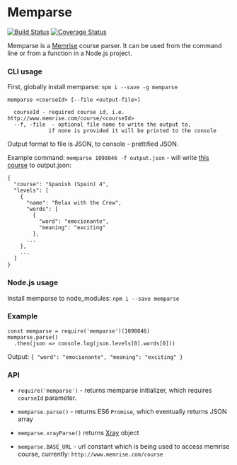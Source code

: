# Memparse

[![Build Status](https://travis-ci.org/vincaslt/memparse.svg?branch=master)](https://travis-ci.org/vincaslt/memparse) [![Coverage Status](https://coveralls.io/repos/github/vincaslt/memparse/badge.svg?branch=master)](https://coveralls.io/github/vincaslt/memparse?branch=master)

Memparse is a [Memrise](http://www.memrise.com) course parser.
It can be used from the command line or from a function in a Node.js project.

### CLI usage

First, globally install memparse: `npm i --save -g memparse`

```
memparse <courseId> [--file <output-file>]

  courseId - required course id, i.e. http://www.memrise.com/course/<courseId>
  --f, -file  - optional file name to write the output to,
             if none is provided it will be printed to the console
```

Output format to file is JSON, to console - prettified JSON.

Example command: `memparse 1098046 -f output.json` - will write [this course](http://www.memrise.com/course/1098046/spanish-spain-4/) to output.json:
```
{
  "course": "Spanish (Spain) 4",
  "levels": [
    {
      "name": "Relax with the Crew",
      "words": [
        {
          "word": "emocionante",
          "meaning": "exciting"
        },
      ...
    },
    ...
  ]
}
```
### Node.js usage

Install memparse to node_modules: `npm i --save memparse`

### Example

```
const memparse = require('memparse')(1098046)
memparse.parse()
  .then(json => console.log(json.levels[0].words[0]))
```

Output: `{ "word": "emocionante", "meaning": "exciting" }`

### API

* `require('memparse')` - returns memparse initializer, which requires `courseId` parameter.

* `memparse.parse()` - returns ES6 `Promise`, which eventually returns JSON array

* `memparse.xrayParse()` returns [Xray](https://github.com/lapwinglabs/x-ray) object

* `memparse.BASE_URL` - url constant which is being used to access memrise course, currently: `http://www.memrise.com/course`
